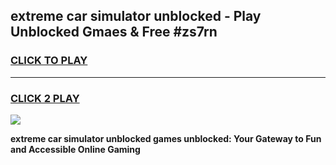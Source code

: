 
## extreme car simulator unblocked - Play Unblocked Gmaes & Free #zs7rn
<h3>
<a href="https://news.freeplayer.one?title=extreme_car_simulator_unblocked&ref=03M">CLICK TO PLAY</a></h3>
<hr>

<h3>
<a href="https://news.freeplayer.one?title=extreme_car_simulator_unblocked&ref=03M">CLICK 2 PLAY</a>
  
</h3>

<a href="https://news.freeplayer.one?title=extreme_car_simulator_unblocked&ref=03M"><img src="https://clearcache.store/games.png"></a>


**extreme car simulator unblocked games unblocked: Your Gateway to Fun and Accessible Online Gaming**
